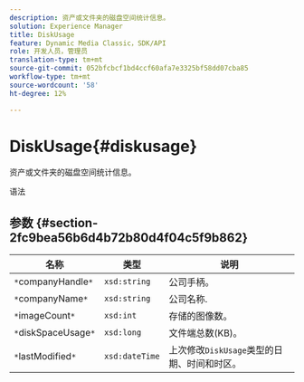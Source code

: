 ```yaml
---
description: 资产或文件夹的磁盘空间统计信息。
solution: Experience Manager
title: DiskUsage
feature: Dynamic Media Classic，SDK/API
role: 开发人员，管理员
translation-type: tm+mt
source-git-commit: 052bfcbcf1bd4ccf60afa7e3325bf58dd07cba85
workflow-type: tm+mt
source-wordcount: '58'
ht-degree: 12%

---
```



# DiskUsage{#diskusage}

资产或文件夹的磁盘空间统计信息。

语法

## 参数 {#section-2fc9bea56b6d4b72b80d4f04c5f9b862}

| 名称 | 类型 | 说明 |
|---|---|---|
| `*`companyHandle`*` | `xsd:string` | 公司手柄。 |
| `*`companyName`*` | `xsd:string` | 公司名称. |
| `*`imageCount`*` | `xsd:int` | 存储的图像数。 |
| `*`diskSpaceUsage`*` | `xsd:long` | 文件端总数(KB)。 |
| `*`lastModified`*` | `xsd:dateTime` | 上次修改`DiskUsage`类型的日期、时间和时区。 |

